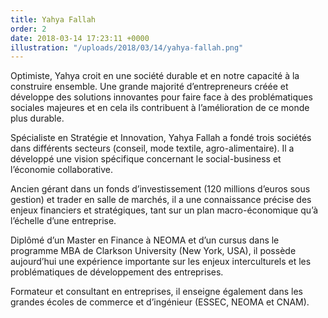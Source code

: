 ```yaml
---
title: Yahya Fallah
order: 2
date: 2018-03-14 17:23:11 +0000
illustration: "/uploads/2018/03/14/yahya-fallah.png"
---
```


Optimiste, Yahya croit en une société durable et en notre capacité à la construire ensemble. Une grande majorité d’entrepreneurs créée et développe des solutions innovantes pour faire face à des problématiques sociales majeures et en cela ils contribuent à l’amélioration de ce monde plus durable.

Spécialiste en Stratégie et Innovation, Yahya Fallah a fondé trois sociétés dans différents secteurs (conseil, mode textile, agro-alimentaire). Il a développé une vision spécifique concernant le social-business et l’économie collaborative.

Ancien gérant dans un fonds d’investissement (120 millions d’euros sous gestion) et trader en salle de marchés, il a une connaissance précise des enjeux financiers et stratégiques, tant sur un plan macro-économique qu’à l’échelle d’une entreprise.

Diplômé d’un Master en Finance à NEOMA et d’un cursus dans le programme MBA de Clarkson University (New York, USA), il possède aujourd’hui une expérience importante sur les enjeux interculturels et les problématiques de développement des entreprises.

Formateur et consultant en entreprises, il enseigne également dans les grandes écoles de commerce et d’ingénieur (ESSEC, NEOMA et CNAM).

